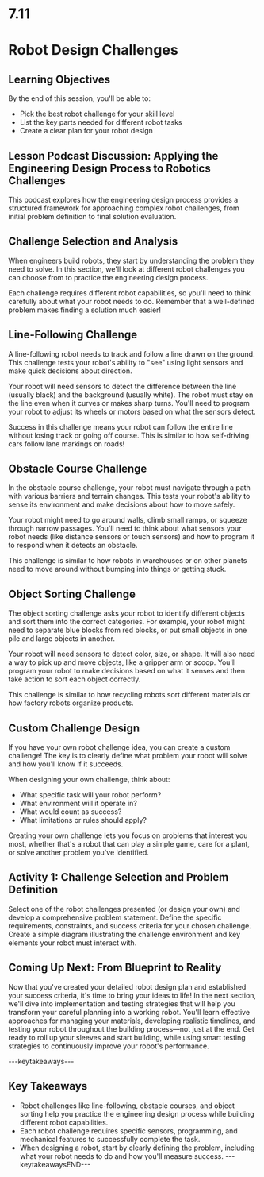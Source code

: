 # 7.11

# Robot Design Challenges

## Learning Objectives

By the end of this session, you'll be able to:
- Pick the best robot challenge for your skill level
- List the key parts needed for different robot tasks
- Create a clear plan for your robot design

## Lesson Podcast Discussion: Applying the Engineering Design Process to Robotics Challenges
This podcast explores how the engineering design process provides a structured framework for approaching complex robot challenges, from initial problem definition to final solution evaluation.

## Challenge Selection and Analysis

When engineers build robots, they start by understanding the problem they need to solve. In this section, we'll look at different robot challenges you can choose from to practice the engineering design process.

Each challenge requires different robot capabilities, so you'll need to think carefully about what your robot needs to do. Remember that a well-defined problem makes finding a solution much easier!

## Line-Following Challenge

A line-following robot needs to track and follow a line drawn on the ground. This challenge tests your robot's ability to "see" using light sensors and make quick decisions about direction.

Your robot will need sensors to detect the difference between the line (usually black) and the background (usually white). The robot must stay on the line even when it curves or makes sharp turns. You'll need to program your robot to adjust its wheels or motors based on what the sensors detect.

Success in this challenge means your robot can follow the entire line without losing track or going off course. This is similar to how self-driving cars follow lane markings on roads!

## Obstacle Course Challenge

In the obstacle course challenge, your robot must navigate through a path with various barriers and terrain changes. This tests your robot's ability to sense its environment and make decisions about how to move safely.

Your robot might need to go around walls, climb small ramps, or squeeze through narrow passages. You'll need to think about what sensors your robot needs (like distance sensors or touch sensors) and how to program it to respond when it detects an obstacle.

This challenge is similar to how robots in warehouses or on other planets need to move around without bumping into things or getting stuck.

## Object Sorting Challenge

The object sorting challenge asks your robot to identify different objects and sort them into the correct categories. For example, your robot might need to separate blue blocks from red blocks, or put small objects in one pile and large objects in another.

Your robot will need sensors to detect color, size, or shape. It will also need a way to pick up and move objects, like a gripper arm or scoop. You'll program your robot to make decisions based on what it senses and then take action to sort each object correctly.

This challenge is similar to how recycling robots sort different materials or how factory robots organize products.

## Custom Challenge Design

If you have your own robot challenge idea, you can create a custom challenge! The key is to clearly define what problem your robot will solve and how you'll know if it succeeds.

When designing your own challenge, think about:
- What specific task will your robot perform?
- What environment will it operate in?
- What would count as success?
- What limitations or rules should apply?

Creating your own challenge lets you focus on problems that interest you most, whether that's a robot that can play a simple game, care for a plant, or solve another problem you've identified.

## Activity 1: Challenge Selection and Problem Definition

Select one of the robot challenges presented (or design your own) and develop a comprehensive problem statement. Define the specific requirements, constraints, and success criteria for your chosen challenge. Create a simple diagram illustrating the challenge environment and key elements your robot must interact with.

## Coming Up Next: From Blueprint to Reality
Now that you've created your detailed robot design plan and established your success criteria, it's time to bring your ideas to life! In the next section, we'll dive into implementation and testing strategies that will help you transform your careful planning into a working robot. You'll learn effective approaches for managing your materials, developing realistic timelines, and testing your robot throughout the building process—not just at the end. Get ready to roll up your sleeves and start building, while using smart testing strategies to continuously improve your robot's performance.

---keytakeaways---
## Key Takeaways
- Robot challenges like line-following, obstacle courses, and object sorting help you practice the engineering design process while building different robot capabilities.
- Each robot challenge requires specific sensors, programming, and mechanical features to successfully complete the task.
- When designing a robot, start by clearly defining the problem, including what your robot needs to do and how you'll measure success.
---keytakeawaysEND---

